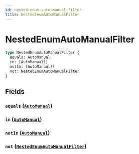 ```yaml
---
id: nested-enum-auto-manual-filter
title: NestedEnumAutoManualFilter
---
```


 # NestedEnumAutoManualFilter





```graphql
type NestedEnumAutoManualFilter {
  equals: AutoManual
  in: [AutoManual!]
  notIn: [AutoManual!]
  not: NestedEnumAutoManualFilter
}
```


## Fields

### `equals` ([`AutoManual`](/enums/auto-manual))




### `in` ([`AutoManual`](/enums/auto-manual))




### `notIn` ([`AutoManual`](/enums/auto-manual))




### `not` ([`NestedEnumAutoManualFilter`](/inputs/nested-enum-auto-manual-filter))






